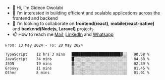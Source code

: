 - 👋 Hi, I’m Gideon Owolabi
- 👀 I’m interested in building efficient and scalable applications across the frontend and backend
- 💞️ I’m looking to collaborate on <b>frontend(react)</b>, <b>mobile(react-native)</b> and <b>backend(Nodejs, Laravel)</b> projects
- 📫 How to reach me <a href="mailto:gideoniyin2021@gmail.com">Mail</a>, <a href="https://www.linkedin.com/in/gideon-owolabi-9b667a232/">LinkedIn</a> and <a href="https://wa.me/2348055377085">Whatsapp</a>

<!---
gude1/gude1 is a ✨ special ✨ repository because its `README.md` (this file) appears on your GitHub profile.
You can click the Preview link to take a look at your changes.
--->

<!--START_SECTION:waka-->

```txt
From: 13 May 2024 - To: 20 May 2024

TypeScript    12 hrs 3 mins   ██████████████████████▓░░   90.58 %
JavaScript    34 mins         █░░░░░░░░░░░░░░░░░░░░░░░░   04.38 %
JSON          19 mins         ▓░░░░░░░░░░░░░░░░░░░░░░░░   02.39 %
Groovy        11 mins         ▒░░░░░░░░░░░░░░░░░░░░░░░░   01.45 %
Other         8 mins          ▒░░░░░░░░░░░░░░░░░░░░░░░░   01.01 %
```

<!--END_SECTION:waka-->
